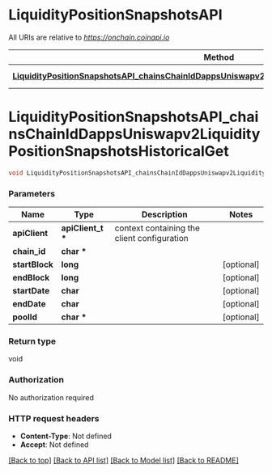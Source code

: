 # LiquidityPositionSnapshotsAPI

All URIs are relative to *https://onchain.coinapi.io*

Method | HTTP request | Description
------------- | ------------- | -------------
[**LiquidityPositionSnapshotsAPI_chainsChainIdDappsUniswapv2LiquidityPositionSnapshotsHistoricalGet**](LiquidityPositionSnapshotsAPI.md#LiquidityPositionSnapshotsAPI_chainsChainIdDappsUniswapv2LiquidityPositionSnapshotsHistoricalGet) | **GET** /chains/{chain_id}/dapps/uniswapv2/liquidityPositionSnapshots/historical | 


# **LiquidityPositionSnapshotsAPI_chainsChainIdDappsUniswapv2LiquidityPositionSnapshotsHistoricalGet**
```c
void LiquidityPositionSnapshotsAPI_chainsChainIdDappsUniswapv2LiquidityPositionSnapshotsHistoricalGet(apiClient_t *apiClient, char * chain_id, long startBlock, long endBlock, char startDate, char endDate, char * poolId);
```

### Parameters
Name | Type | Description  | Notes
------------- | ------------- | ------------- | -------------
**apiClient** | **apiClient_t \*** | context containing the client configuration |
**chain_id** | **char \*** |  | 
**startBlock** | **long** |  | [optional] 
**endBlock** | **long** |  | [optional] 
**startDate** | **char** |  | [optional] 
**endDate** | **char** |  | [optional] 
**poolId** | **char \*** |  | [optional] 

### Return type

void

### Authorization

No authorization required

### HTTP request headers

 - **Content-Type**: Not defined
 - **Accept**: Not defined

[[Back to top]](#) [[Back to API list]](../README.md#documentation-for-api-endpoints) [[Back to Model list]](../README.md#documentation-for-models) [[Back to README]](../README.md)

